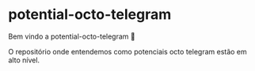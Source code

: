 # potential-octo-telegram

Bem vindo a potential-octo-telegram :tada:

O repositório onde entendemos como potenciais octo telegram estão em alto nível.